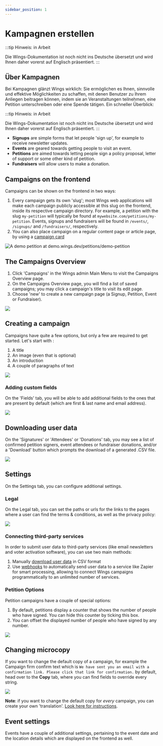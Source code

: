 ```yaml
---
sidebar_position: 1
---
```


# Kampagnen erstellen

:::tip Hinweis: in Arbeit

Die Wings-Dokumentation ist noch nicht ins Deutsche übersetzt und wird Ihnen daher vorerst auf Englisch präsentiert.
:::

## Über Kampagnen

Bei Kampagnen glänzt Wings wirklich: Sie ermöglichen es Ihnen, sinnvolle und effektive Möglichkeiten zu schaffen, mit denen Benutzer zu Ihrem Anliegen beitragen können, indem sie an Veranstaltungen teilnehmen, eine Petition unterschreiben oder eine Spende tätigen. Ein schneller Überblick:

:::tip Hinweis: in Arbeit

Die Wings-Dokumentation ist noch nicht ins Deutsche übersetzt und wird Ihnen daher vorerst auf Englisch präsentiert.
:::

- **Signups** are simple forms that let people 'sign up', for example to receive newsletter updates.
- **Events** are geared towards getting people to visit an event.
- **Petitions** are aimed towards letting people sign a policy proposal, letter of support or some other kind of petition.
- **Fundraisers** will allow users to make a donation.

## Campaigns on the frontend

Campaigns can be shown on the frontend in two ways:

1. Every campaign gets its own 'slug'; most Wings web applications will make each campaign publicly accessible at this slug on the frontend, inside its respective campaign directory. For example, a petition with the slug `my-petition` will typically be found at `mywebsite.com/petitions/my-petition`. Events, signups and fundraisers will be found in `/events/`, `/signups/` and `/fundraisers/`, respectively.
2. You can also place campaign on a regular content page or article page, by using a [campaign card](../pages-articles/publish-articles-and-pages#campaign)

![A demo petition at [demo.wings.dev/petitions/demo-petition](https://demo.wings.dev/petitions/demo-petition)](https://screens.wings.dev/CleanShot-2020-02-23-at-21.44.08-1582490660.png)

## The Campaigns Overview

1. Click 'Campaigns' in the Wings admin Main Menu to visit the Campaigns Overview page.
2. On the Campaigns Overview page, you will find a list of saved campaigns; you may click a campaign's title to visit its edit page.
3. Choose 'new' to create a new campaign page (a Signup, Petition, Event or Fundraiser).

![](https://screens.wings.dev/CleanShot-2020-02-23-at-22.08.27-1582492151.png)

## Creating a campaign

Campaigns have quite a few options, but only a few are required to get started. Let's start with :

1. A title
2. An image (even that is optional)
3. An introduction
4. A couple of paragraphs of text

![](https://screens.wings.dev/CleanShot-2020-02-23-at-22.16.56-1582492658.png)

### Adding custom fields

On the 'Fields' tab, you will be able to add additional fields to the ones that are present by default (which are first & last name and email address).

![](https://screens.wings.dev/CleanShot-2020-02-23-at-22.23.40-1582493038.png)

## Downloading user data

On the 'Signatures' or 'Attendees' or 'Donations' tab, you may see a list of confirmed petition signers, event attendees or fundraiser donations, and/or a 'Download' button which prompts the download of a generated .CSV file.

![](https://bureaubolster.s3-eu-west-1.amazonaws.com/IMG_1100.jpeg)

## Settings

On the Settings tab, you can configure additional settings.

### Legal

On the Legal tab, you can set the paths or urls for the links to the pages where a user can find the terms & conditions, as well as the privacy policy:

![](https://screens.wings.dev/CleanShot-2020-02-23-at-22.36.37-1582493819.png)

### Connecting third-party services

In order to submit user data to third-party services (like email newsletters and voter activation software), you can use two main methods:

1. Manually [download user data](#downloading-user-data) in CSV format
2. Use [webhooks](/docs/setting-up/webhooks) to automatically send user data to a service like Zapier for smart processing, allowing to connect Wings campaigns programmatically to an unlimited number of services.

### Petition Options

Petition campaigns have a couple of special options:

1. By default, petitions display a counter that shows the number of people who have signed. You can hide this counter by ticking this box.
2. You can offset the displayed number of people who have signed by any number.

![](https://screens.wings.dev/CleanShot-2020-02-23-at-22.37.37-1582493891.png)

## Changing microcopy

If you want to change the default copy of a campaign, for example the Campaign firm confirm text which is `We have sent you an email with a confirmation link. Please click that link for confirmation.` by default, head over to the **Copy** tab, where you can find fields to override every string.

![](https://screens.wings.dev/CleanShot-2021-06-29-at-09.01.00-15V2q3EV3eye7VCKU0hTEkyBbuZAC7XCRNwcQ3fUFk66TUsO4xDMEcXgypkTb3z5HHSGb8TCD2JubqzwsRTZ4Xd5uvQhlj3TXE5R.png)

**Note**: if you want to change the default copy for _every_ campaign, you can create your own 'translation'. [Look here for instructions](../setting-up/use-multiple-languages#project-wide-translations-for-strings).

## Event settings

Events have a couple of additional settings, pertaining to the event date and the location details which are displayed on the frontend as well.

